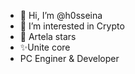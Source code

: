 - 👋 Hi, I’m @h0sseina
- 👀 I’m interested in Crypto
- 🌱 Artela stars
- ✨Unite core
- PC Enginer & Developer

<!---
h0sseina/h0sseina is a ✨ special  repository because its `README.md` (this file) appears on your GitHub profile.
You can click the Preview link to take a look at your changes.
--->
